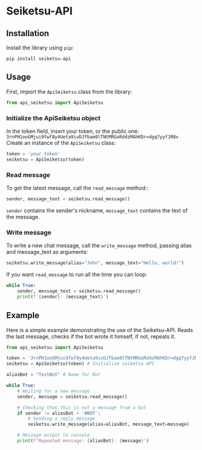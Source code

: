 # Seiketsu-API

## Installation

Install the library using `pip`:

```
pip install seiketsu-api
```

## Usage

First, import the `ApiSeiketsu` class from the library:

```python
from api_seiketsu import ApiSeiketsu
```

### Initialize the ApiSeiketsu object

In the token field, insert your token, or the public one: `3rnPH1ooGMjui9fwf8y4Ueta9ivDJfbae0lTNtMRGoRddzMAhKDr=dgq7yyfJR8v`
Create an instance of the `ApiSeiketsu` class:

```python
token = 'your_token'
seiketsu = ApiSeiketsu(token)

```

### Read message

To get the latest message, call the `read_message` method::

```python
sender, message_text = seiketsu.read_message()
```

`sender` contains the sender's nickname, `message_text` contains the text of the message.

### Write message

To write a new chat message, call the `write_message` method, passing alias and message_text as arguments:

```python
seiketsu.write_message(alias="John", message_text="Hello, world!")
```

If you want `read_message` to run all the time you can loop:

```python
while True:
    sender, message_text = seiketsu.read_message()
    print(f'{sender}: {message_text}')
```

## Example

Here is a simple example demonstrating the use of the Seiketsu-API. Reads the last message, checks if the bot wrote it himself, if not, repeats it.

```python
from api_seiketsu import ApiSeiketsu

token = '3rnPH1ooGMjui9fwf8y4Ueta9ivDJfbae0lTNtMRGoRddzMAhKDr=dgq7yyfJR8v'
seiketsu = ApiSeiketsu(token) # Initialize seiketsu API

aliasBot = "TestBot" # Name for Bot

while True:
    # Waiting for a new message
    sender, message = seiketsu.read_message()

    # Checking that this is not a message from a bot
    if sender != aliasBot + '#BOT':
        # Sending a reply message
        seiketsu.write_message(alias=aliasBot, message_text=message)

    # Message output to console
    print(f'Repeated message: {aliasBot}: {message}')
```
